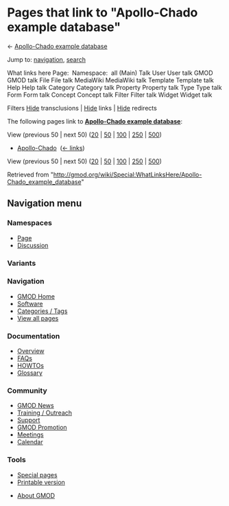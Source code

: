 <div id="mw-page-base" class="noprint">

</div>

<div id="mw-head-base" class="noprint">

</div>

<div id="content" class="mw-body" role="main">

<span id="top"></span>

<div id="mw-js-message" style="display:none;">

</div>



# <span dir="auto">Pages that link to "Apollo-Chado example database"</span>

<div id="bodyContent">

<div id="contentSub">

← [Apollo-Chado example
database](/wiki/Apollo-Chado_example_database "Apollo-Chado example database")

</div>

<div id="jump-to-nav" class="mw-jump">

Jump to: [navigation](#mw-navigation), [search](#p-search)

</div>

<div id="mw-content-text">

What links here Page:  Namespace:  all (Main) Talk User User talk GMOD
GMOD talk File File talk MediaWiki MediaWiki talk Template Template talk
Help Help talk Category Category talk Property Property talk Type Type
talk Form Form talk Concept Concept talk Filter Filter talk Widget
Widget talk

Filters
[Hide](/mediawiki/index.php?title=Special:WhatLinksHere/Apollo-Chado_example_database&hidetrans=1 "Special:WhatLinksHere/Apollo-Chado example database")
transclusions \|
[Hide](/mediawiki/index.php?title=Special:WhatLinksHere/Apollo-Chado_example_database&hidelinks=1 "Special:WhatLinksHere/Apollo-Chado example database")
links \|
[Hide](/mediawiki/index.php?title=Special:WhatLinksHere/Apollo-Chado_example_database&hideredirs=1 "Special:WhatLinksHere/Apollo-Chado example database")
redirects

The following pages link to **[Apollo-Chado example
database](/wiki/Apollo-Chado_example_database "Apollo-Chado example database")**:

View (previous 50 \| next 50)
([20](/mediawiki/index.php?title=Special:WhatLinksHere/Apollo-Chado_example_database&limit=20 "Special:WhatLinksHere/Apollo-Chado example database")
\|
[50](/mediawiki/index.php?title=Special:WhatLinksHere/Apollo-Chado_example_database&limit=50 "Special:WhatLinksHere/Apollo-Chado example database")
\|
[100](/mediawiki/index.php?title=Special:WhatLinksHere/Apollo-Chado_example_database&limit=100 "Special:WhatLinksHere/Apollo-Chado example database")
\|
[250](/mediawiki/index.php?title=Special:WhatLinksHere/Apollo-Chado_example_database&limit=250 "Special:WhatLinksHere/Apollo-Chado example database")
\|
[500](/mediawiki/index.php?title=Special:WhatLinksHere/Apollo-Chado_example_database&limit=500 "Special:WhatLinksHere/Apollo-Chado example database"))

- [Apollo-Chado](/wiki/Apollo-Chado "Apollo-Chado") ‎
  <span class="mw-whatlinkshere-tools">([←
  links](/mediawiki/index.php?title=Special:WhatLinksHere&target=Apollo-Chado "Special:WhatLinksHere"))</span>

View (previous 50 \| next 50)
([20](/mediawiki/index.php?title=Special:WhatLinksHere/Apollo-Chado_example_database&limit=20 "Special:WhatLinksHere/Apollo-Chado example database")
\|
[50](/mediawiki/index.php?title=Special:WhatLinksHere/Apollo-Chado_example_database&limit=50 "Special:WhatLinksHere/Apollo-Chado example database")
\|
[100](/mediawiki/index.php?title=Special:WhatLinksHere/Apollo-Chado_example_database&limit=100 "Special:WhatLinksHere/Apollo-Chado example database")
\|
[250](/mediawiki/index.php?title=Special:WhatLinksHere/Apollo-Chado_example_database&limit=250 "Special:WhatLinksHere/Apollo-Chado example database")
\|
[500](/mediawiki/index.php?title=Special:WhatLinksHere/Apollo-Chado_example_database&limit=500 "Special:WhatLinksHere/Apollo-Chado example database"))

</div>

<div class="printfooter">

Retrieved from
"<http://gmod.org/wiki/Special:WhatLinksHere/Apollo-Chado_example_database>"

</div>

<div id="catlinks" class="catlinks catlinks-allhidden">

</div>

<div class="visualClear">

</div>

</div>

</div>

<div id="mw-navigation">

## Navigation menu

<div id="mw-head">



<div id="left-navigation">

<div id="p-namespaces" class="vectorTabs" role="navigation"
aria-labelledby="p-namespaces-label">

### Namespaces

- <span id="ca-nstab-main"><a href="/wiki/Apollo-Chado_example_database" accesskey="c"
  title="View the content page [c]">Page</a></span>
- <span id="ca-talk"><a
  href="/mediawiki/index.php?title=Talk:Apollo-Chado_example_database&amp;action=edit&amp;redlink=1"
  accesskey="t"
  title="Discussion about the content page [t]">Discussion</a></span>

</div>

<div id="p-variants" class="vectorMenu emptyPortlet" role="navigation"
aria-labelledby="p-variants-label">

### 

### Variants[](#)

<div class="menu">

</div>

</div>

</div>

<div id="right-navigation">





</div>



</div>

</div>

</div>

<div id="mw-panel">

<div id="p-logo" role="banner">

<a href="/wiki/Main_Page"
style="background-image: url(http://gmod.org/images/GMOD-cogs.png);"
title="Visit the main page"></a>

</div>

<div id="p-Navigation" class="portal" role="navigation"
aria-labelledby="p-Navigation-label">

### Navigation

<div class="body">

- <span id="n-GMOD-Home">[GMOD Home](/wiki/Main_Page)</span>
- <span id="n-Software">[Software](/wiki/GMOD_Components)</span>
- <span id="n-Categories-.2F-Tags">[Categories /
  Tags](/wiki/Categories)</span>
- <span id="n-View-all-pages">[View all
  pages](/wiki/Special:AllPages)</span>

</div>

</div>

<div id="p-Documentation" class="portal" role="navigation"
aria-labelledby="p-Documentation-label">

### Documentation

<div class="body">

- <span id="n-Overview">[Overview](/wiki/Overview)</span>
- <span id="n-FAQs">[FAQs](/wiki/Category:FAQ)</span>
- <span id="n-HOWTOs">[HOWTOs](/wiki/Category:HOWTO)</span>
- <span id="n-Glossary">[Glossary](/wiki/Glossary)</span>

</div>

</div>

<div id="p-Community" class="portal" role="navigation"
aria-labelledby="p-Community-label">

### Community

<div class="body">

- <span id="n-GMOD-News">[GMOD News](/wiki/GMOD_News)</span>
- <span id="n-Training-.2F-Outreach">[Training /
  Outreach](/wiki/Training_and_Outreach)</span>
- <span id="n-Support">[Support](/wiki/Support)</span>
- <span id="n-GMOD-Promotion">[GMOD
  Promotion](/wiki/GMOD_Promotion)</span>
- <span id="n-Meetings">[Meetings](/wiki/Meetings)</span>
- <span id="n-Calendar">[Calendar](/wiki/Calendar)</span>

</div>

</div>

<div id="p-tb" class="portal" role="navigation"
aria-labelledby="p-tb-label">

### Tools

<div class="body">

- <span id="t-specialpages"><a href="/wiki/Special:SpecialPages" accesskey="q"
  title="A list of all special pages [q]">Special pages</a></span>
- <span id="t-print"><a
  href="/mediawiki/index.php?title=Special:WhatLinksHere/Apollo-Chado_example_database&amp;printable=yes"
  rel="alternate" accesskey="p"
  title="Printable version of this page [p]">Printable version</a></span>

</div>

</div>

</div>

</div>

<div id="footer" role="contentinfo">

- <span id="footer-places-about">[About
  GMOD](/wiki/GMOD:About "GMOD:About")</span>

<!-- -->






</div>

